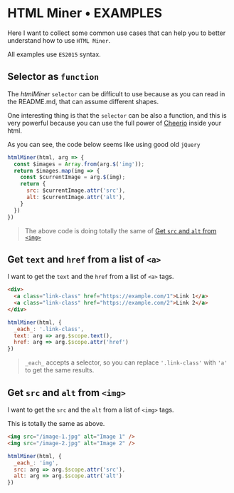 # HTML Miner • EXAMPLES

Here I want to collect some common use cases that can help you to better understand how to use `HTML Miner`.

All examples use `ES2015` syntax.

## Selector as `function`

The *htmlMiner* `selector` can be difficult to use because as you can read in the README.md, that can assume different shapes.

One interesting thing is that the `selector` can be also a function, and this is very powerful because you can use the full power of [Cheerio](https://cheerio.js.org/) inside your html.

As you can see, the code below seems like using good old `jQuery`

```js
htmlMiner(html, arg => {
  const $images = Array.from(arg.$('img'));
  return $images.map(img => {
    const $currentImage = arg.$(img);
    return {
      src: $currentImage.attr('src'),
      alt: $currentImage.attr('alt'),
    }
  })
})
```

> The above code is doing totally the same of [Get `src` and `alt` from `<img>`](#get-src-and-alt-from-img)

## Get `text` and `href` from a list of `<a>`

I want to get the `text` and the `href` from a list of `<a>` tags.

```html
<div>
  <a class="link-class" href="https://example.com/1">Link 1</a>
  <a class="link-class" href="https://example.com/2">Link 2</a>
</div>
```

```js
htmlMiner(html, {
  _each_: '.link-class',
  text: arg => arg.$scope.text(),
  href: arg => arg.$scope.attr('href')
})
```

> `_each_` accepts a selector, so you can replace `'.link-class'` with `'a'` to get the same results.

## Get `src` and `alt` from `<img>`

I want to get the `src` and the `alt` from a list of `<img>` tags.

This is totally the same as above.


```html
<img src="/image-1.jpg" alt="Image 1" />
<img src="/image-2.jpg" alt="Image 2" />
```

```js
htmlMiner(html, {
  _each_: 'img',
  src: arg => arg.$scope.attr('src'),
  alt: arg => arg.$scope.attr('alt')
})
```
